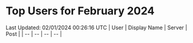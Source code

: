 # Top Users for February 2024
Last Updated: 02/01/2024 00:26:16 UTC
| User | Display Name | Server | Post |
| -- | -- | -- | -- |
